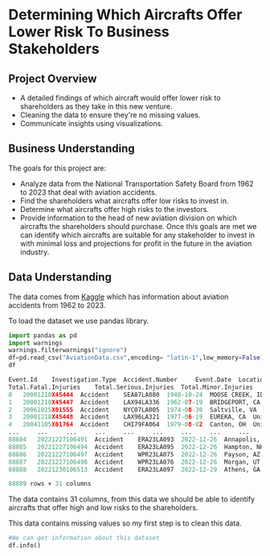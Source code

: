 # Determining Which Aircrafts Offer Lower Risk To Business Stakeholders
## Project Overview
* A detailed findings of which aircraft  would offer lower risk to shareholders as they take in this new venture.
* Cleaning the data to ensure they're no missing values.
* Communicate insights using visualizations.
## Business Understanding
The goals for this project are:
* Analyze data from the National Transportation Safety Board from 1962 to 2023 that deal with aviation accidents.
* Find the shareholders what aircrafts offer low risks to invest in.
* Determine what aircrafts offer high risks to the investors.
* Provide information to the head of new aviation division on which aircrafts the shareholders should purchase.
Once this goals are met we can identify which aircrafts are suitable for any stakeholder to invest in with minimal loss and projections for profit in the future in the aviation industry.
## Data Understanding
The data  comes from [Kaggle](https://www.kaggle.com/datasets/khsamaha/aviation-accident-database-synopses) which has information about aviation accidents from 1962 to 2023.

To load the dataset we use pandas library.

```python
import pandas as pd
import warnings
warnings.filterwarnings("ignore")
df=pd.read_csv("AviationData.csv",encoding= "latin-1",low_memory=False)
df
```

```python
Event.Id 	Investigation.Type 	Accident.Number 	Event.Date 	Location 	Country 	Latitude 	Longitude 	Airport.Code 	Airport.Name 	... 	Purpose.of.flight 	Air.carrier
Total.Fatal.Injuries 	Total.Serious.Injuries 	Total.Minor.Injuries 	Total.Uninjured 	Weather.Condition 	Broad.phase.of.flight 	Report.Status 	Publication.Date
0 	20001218X45444 	Accident 	SEA87LA080 	1948-10-24 	MOOSE CREEK, ID 	United States 	NaN 	NaN 	NaN 	NaN 	... 	Personal 	NaN 	2.0 	0.0 	0.0 	0.0 	UNK 	Cruise 	Probable Cause 	NaN
1 	20001218X45447 	Accident 	LAX94LA336 	1962-07-19 	BRIDGEPORT, CA 	United States 	NaN 	NaN 	NaN 	NaN 	... 	Personal 	NaN 	4.0 	0.0 	0.0 	0.0 	UNK 	Unknown 	Probable Cause 	19-09-1996
2 	20061025X01555 	Accident 	NYC07LA005 	1974-08-30 	Saltville, VA 	United States 	36.922223 	-81.878056 	NaN 	NaN 	... 	Personal 	NaN 	3.0 	NaN 	NaN 	NaN 	IMC 	Cruise 	Probable Cause 	26-02-2007
3 	20001218X45448 	Accident 	LAX96LA321 	1977-06-19 	EUREKA, CA 	United States 	NaN 	NaN 	NaN 	NaN 	... 	Personal 	NaN 	2.0 	0.0 	0.0 	0.0 	IMC 	Cruise 	Probable Cause 	12-09-2000
4 	20041105X01764 	Accident 	CHI79FA064 	1979-08-02 	Canton, OH 	United States 	NaN 	NaN 	NaN 	NaN 	... 	Personal 	NaN 	1.0 	2.0 	NaN 	0.0 	VMC 	Approach 	Probable Cause 	16-04-1980
... 	... 	... 	... 	... 	... 	... 	... 	... 	... 	... 	... 	... 	... 	... 	... 	... 	... 	... 	... 	... 	...
88884 	20221227106491 	Accident 	ERA23LA093 	2022-12-26 	Annapolis, MD 	United States 	NaN 	NaN 	NaN 	NaN 	... 	Personal 	NaN 	0.0 	1.0 	0.0 	0.0 	NaN 	NaN 	NaN 	29-12-2022
88885 	20221227106494 	Accident 	ERA23LA095 	2022-12-26 	Hampton, NH 	United States 	NaN 	NaN 	NaN 	NaN 	... 	NaN 	NaN 	0.0 	0.0 	0.0 	0.0 	NaN 	NaN 	NaN 	NaN
88886 	20221227106497 	Accident 	WPR23LA075 	2022-12-26 	Payson, AZ 	United States 	341525N 	1112021W 	PAN 	PAYSON 	... 	Personal 	NaN 	0.0 	0.0 	0.0 	1.0 	VMC 	NaN 	NaN 	27-12-2022
88887 	20221227106498 	Accident 	WPR23LA076 	2022-12-26 	Morgan, UT 	United States 	NaN 	NaN 	NaN 	NaN 	... 	Personal 	MC CESSNA 210N LLC 	0.0 	0.0 	0.0 	0.0 	NaN 	NaN 	NaN 	NaN
88888 	20221230106513 	Accident 	ERA23LA097 	2022-12-29 	Athens, GA 	United States 	NaN 	NaN 	NaN 	NaN 	... 	Personal 	NaN 	0.0 	1.0 	0.0 	1.0 	NaN 	NaN 	NaN 	30-12-2022

88889 rows × 31 columns
```

The data contains 31 columns, from this data we should be able to identify aircrafts that offer high and low risks to the shareholders.

This data contains missing values so my first step is to clean this data.


```python
#We can get information about this dataset
df.info()



